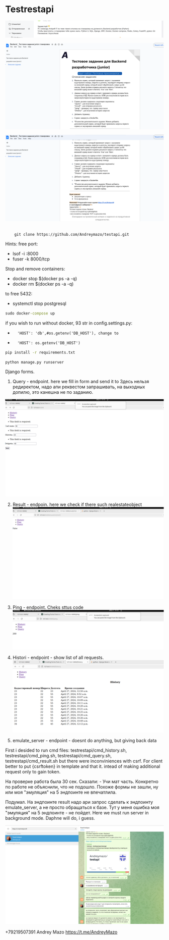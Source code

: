 # Testrestapi
![](/media/Screenshot%20from%202024-04-27%2018-02-07.png)

![](/media/Screenshot%20from%202024-04-27%2014-50-17.png)

![](/media/Screenshot%20from%202024-04-27%2014-50-21.png)


##
        git clone https://github.com/Andreymazo/testapi.git

Hints:
free port:

- lsof -i :8000
- fuser -k 8000/tcp

Stop and remove containers:

- docker stop $(docker ps -a -q)
- docker rm $(docker ps -a -q)

to free 5432:
- systemctl stop postgresql


```cmd
sudo docker-compose up
```

if you wish to run without docker, 93 str in config.settings.py:
-       'HOST': 'db',#os.getenv('DB_HOST'), change to 
-       'HOST': os.getenv('DB_HOST')

```cmd
pip install -r requirements.txt
```
```cmd
python manage.py runserver
```


Django forms. 
1. Query - endpoint. here we fill in form and send it to 
Здесь нельзя редиректом, надо апи реквестом запрашивать, на выходных допилю, это канешна не по заданию.

![](/media/Screenshot%20from%202024-04-27%2015-12-28.png)

2. Result - endpoin. here we check if there such realestateobject
![](/media/Screenshot%20from%202024-04-27%2015-12-23.png)

3. Ping  - endpoint. Cheks sttus code
![](/media/Screenshot%20from%202024-04-27%2015-12-37.png)

4. Histori - endpoint - show list of all requests.
![](/media/Screenshot%20from%202024-04-27%2015-12-48.png)

5. emulate_server - endpoint - doesnt do anything, but giving back data

First i desided to run cmd files: testrestapi/cmd_history.sh, testrestapi/cmd_ping.sh, testrestapi/cmd_query.sh, testrestapi/cmd_result.sh
but there were inconviniences with csrf. For client better to put {csrftoken} in template and that it. intead of making additional request only to gain token.

На проверке работа была 30 сек. Сказали: - Учи мат часть. Конкретно по работе не объяснили, что не подошло.
Похоже формы не зашли, ну или моя "эмуляция" на 5 эндпоинте не впечатлила.

Подумал. На эндпоинте result надо ари запрос сделать к эндпоинту emulate_server, а не просто обращаться к базе. Тут у меня ошибка
 моя "эмуляция" на 5 эндпоинте -  не пойдет. Here we must run server in background mode. Daphne will do, i guess. 

![](/media/Screenshot%20from%202024-04-27%2021-40-57.png)

+79219507391 Andrey Mazo
https://t.me/AndreyMazo